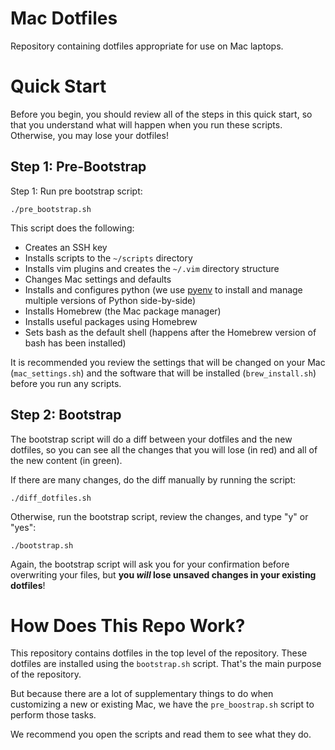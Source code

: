 # Mac Dotfiles

Repository containing dotfiles appropriate for use on Mac laptops.

# Quick Start

Before you begin, you should review all of the
steps in this quick start, so that you understand
what will happen when you run these scripts.
Otherwise, you may lose your dotfiles!

## Step 1: Pre-Bootstrap

Step 1: Run pre bootstrap script:

```
./pre_bootstrap.sh
```

This script does the following:

* Creates an SSH key
* Installs scripts to the `~/scripts` directory
* Installs vim plugins and creates the `~/.vim` directory structure
* Changes Mac settings and defaults
* Installs and configures python (we use [pyenv](https://github.com/pyenv/pyenv)
  to install and manage multiple versions of Python
  side-by-side)
* Installs Homebrew (the Mac package manager)
* Installs useful packages using Homebrew
* Sets bash as the default shell (happens after
  the Homebrew version of bash has been installed)

It is recommended you review the settings that will
be changed on your Mac (`mac_settings.sh`) and the
software that will be installed (`brew_install.sh`)
before you run any scripts.

## Step 2: Bootstrap

The bootstrap script will do a diff between your
dotfiles and the new dotfiles, so you can see
all the changes that you will lose (in red) and
all of the new content (in green).

If there are many changes, do the diff manually by
running the script:

    ./diff_dotfiles.sh

Otherwise, run the bootstrap script, review the 
changes, and type "y" or "yes":

    ./bootstrap.sh

Again, the bootstrap script will ask you for your
confirmation before overwriting your files,
but **you _will_ lose unsaved changes in your
existing dotfiles**!

# How Does This Repo Work?

This repository contains dotfiles in the top
level of the repository. These dotfiles are
installed using the `bootstrap.sh` script.
That's the main purpose of the repository.

But because there are a lot of supplementary
things to do when customizing a new or existing
Mac, we have the `pre_boostrap.sh` script to
perform those tasks.

We recommend you open the scripts and read them
to see what they do.


